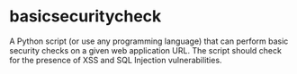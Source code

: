 # basicsecuritycheck
A Python script (or use any programming language) that can perform basic security checks on a given web application URL. The script should check for the presence of XSS and SQL Injection vulnerabilities.
